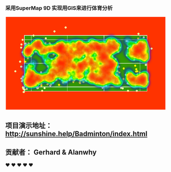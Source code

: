  
### 采用SuperMap 9D 实现用GIS来进行体育分析

![image](https://github.com/GerhardYang/Badminton/raw/master/img/point.png)

## 项目演示地址： http://sunshine.help/Badminton/index.html

## 贡献者： Gerhard  &  Alanwhy


:heart: :heart: :heart: :heart: :heart:



